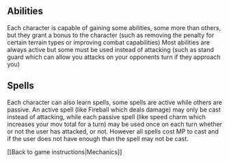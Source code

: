 ## Abilities  

Each character is capable of gaining some abilities, some more than others, but they grant a bonus to the character (such as removing the penalty for certain terrain types or improving combat capabilities) Most abilities are always active but some must be used instead of attacking (such as stand guard which can allow you attacks on your opponents turn if they approach you)

## Spells  

Each character can also learn spells, some spells are active while others are passive. An active spell (like Fireball which deals damage) may only be cast instead of attacking, while each passive spell (like speed charm which increases your mov total for a turn) may be used once on each turn whether or not the user has attacked, or not. However all spells cost MP to cast and if the user does not have enough than the spell may not be cast.

[[Back to game instructions|Mechanics]]
